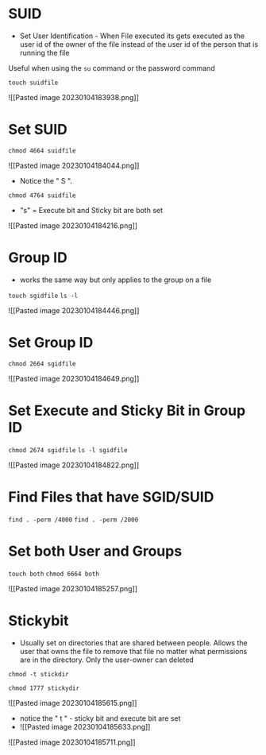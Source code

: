 
# SUID

- Set User Identification - When File executed its gets executed as the user id of the owner of the file instead of the user id of the person that is running the file


Useful when using the ``su`` command or the password command

``touch suidfile``

![[Pasted image 20230104183938.png]]


# Set SUID

``chmod 4664 suidfile``

![[Pasted image 20230104184044.png]]


- Notice the " S ". 

``chmod 4764 suidfile``

- "s" = Execute bit and Sticky bit are both set


![[Pasted image 20230104184216.png]]


# Group ID
- works the same way but only applies to the group on a file

``touch sgidfile``
``ls -l``

![[Pasted image 20230104184446.png]]


# Set Group ID
``chmod 2664 sgidfile``

![[Pasted image 20230104184649.png]]

# Set Execute and Sticky Bit in Group ID

``chmod 2674 sgidfile``
``ls -l sgidfile``

![[Pasted image 20230104184822.png]]

# Find Files that have SGID/SUID

``find . -perm /4000``
``find . -perm /2000``

# Set both User and Groups

``touch both``
``chmod 6664 both``

![[Pasted image 20230104185257.png]]


# Stickybit
- Usually set on directories that are shared between people. Allows the user that owns the file to remove that file no matter what permissions are in the directory. Only the user-owner can deleted

``chmod -t stickdir``

``chmod 1777 stickydir``

![[Pasted image 20230104185615.png]]

- notice the " t " - sticky bit and execute bit are set
- ![[Pasted image 20230104185633.png]]

![[Pasted image 20230104185711.png]]

